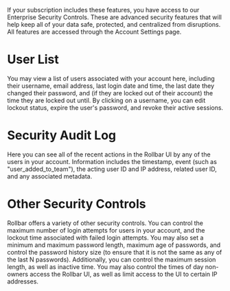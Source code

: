 If your subscription includes these features, you have access to our Enterprise Security Controls. These are advanced security features that will help keep all of your data safe, protected, and centralized from disruptions. All features are accessed through the Account Settings page.

# User List

You may view a list of users associated with your account here, including their username, email address, last login date and time, the last date they changed their password, and (if they are locked out of their account) the time they are locked out until. By clicking on a username, you can edit lockout status, expire the user's password, and revoke their active sessions.  


# Security Audit Log

Here you can see all of the recent actions in the Rollbar UI by any of the users in your account. Information includes the timestamp, event (such as "user_added_to_team"), the acting user ID and IP address, related user ID, and any associated metadata.

# Other Security Controls

Rollbar offers a variety of other security controls. You can control the maximum number of login attempts for users in your account, and the lockout time associated with failed login attempts. You may also set a minimum and maximum password length, maximum age of passwords, and control the password history size (to ensure that it is not the same as any of the last N passwords). Additionally, you can control the maximum session length, as well as inactive time. You may also control the times of day non-owners access the Rollbar UI, as well as limit access to the UI to certain IP addresses.